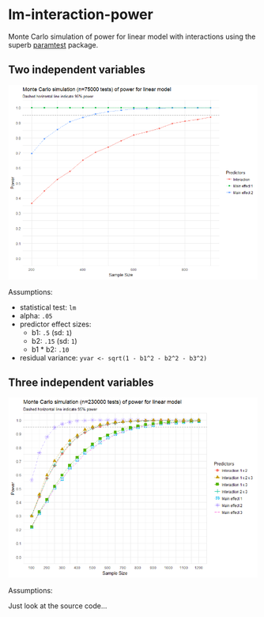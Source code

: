 # lm-interaction-power

Monte Carlo simulation of power for linear model with interactions using the superb [paramtest](https://cran.r-project.org/web/packages/paramtest/vignettes/Simulating-Power.html) package.

## Two independent variables

![](power-analysis-paramtest.png)

Assumptions:

- statistical test: `lm`
- alpha: `.05`
- predictor effect sizes:
  - b1: `.5` (sd: `1`)
  - b2: `.15` (sd: `1`)
  - b1 * b2: `.10`
- residual variance: `yvar <- sqrt(1 - b1^2 - b2^2 - b3^2)`


## Three independent variables

![](power-analysis-paramtest-3iv.png)

Assumptions:

Just look at the source code...

